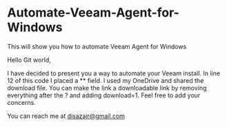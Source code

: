 # Automate-Veeam-Agent-for-Windows
This will show you how to automate Veeam Agent for Windows

Hello Git world,

I have decided to present you a way to automate your Veeam install.
In line 12 of this code I placed a ** field.
I used my OneDrive and shared the download file.
You can make the link a downloadable link by removing everything after the ? and adding download=1.
Feel free to add your concerns.

You can reach me at disazajr@gmail.com
